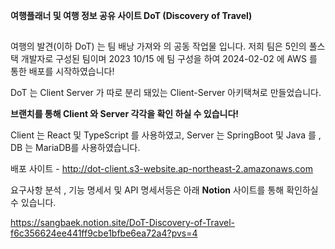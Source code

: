 **여행플래너 및 여행 정보 공유 사이트 DoT (Discovery of Travel)**
##
여행의 발견(이하 DoT) 는 팀 배낭 가져와 의 공동 작업물 입니다.
저희 팀은 5인의 풀스택 개발자로 구성된 팀이며 2023 10/15 에 팀 구성을 하여
2024-02-02 에 AWS 를 통한 배포를 시작하였습니다!

DoT 는 Client Server 가 따로 분리 돼있는 Client-Server 아키택쳐로 만들었습니다.

**브랜치를 통해 Client 와 Server 각각을 확인 하실 수 있습니다!**


Client 는 React 및 TypeScript 를 사용하였고, Server 는 SpringBoot 및 Java 를 , DB 는 MariaDB를 사용하였습니다.

배포 사이트 - http://dot-client.s3-website.ap-northeast-2.amazonaws.com 

요구사항 분석 , 기능 명세서 및 API 명세서등은 아래 **Notion** 사이트를 통해 확인하실 수 있습니다.

https://sangbaek.notion.site/DoT-Discovery-of-Travel-f6c356624ee441ff9cbe1bfbe6ea72a4?pvs=4